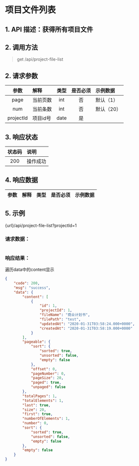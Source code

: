 # 项目文件列表

## 1. API 描述：获得所有项目文件


## 2. 调用方法

> get /api/project-file-list

## 2. 请求参数

参数 | 解释 | 类型 | 是否必须 | 示例数据
:---:|:---|:---:|:---:|:---
page | 当前页数 | int | 否 | 默认（1）
num | 当前条数 | int | 否 | 默认（20）
projectId | 项目id号 | date | 是 | 


## 3. 响应状态

状态码 | 说明
:---:|:---
200 | 操作成功


## 4. 响应数据

参数 | 解释 | 类型 | 是否必须 | 示例数据
:---:|:---|:---:|:---:|:---



## 5. 示例
{url}/api/project-file-list?projectId=1

### 请求数据：

```json


```


### 响应结果：

遍历data中的content显示


```json
{
    "code": 200,
    "msg": "success",
    "data": {
        "content": [
            {
                "id": 1,
                "projectId": 1,
                "fileName": "商业计划书",
                "filePath": "test",
                "updatedAt": "2020-01-31T03:58:24.000+0000",
                "createdAt": "2020-01-31T03:58:19.000+0000"
            }
        ],
        "pageable": {
            "sort": {
                "sorted": true,
                "unsorted": false,
                "empty": false
            },
            "offset": 0,
            "pageNumber": 0,
            "pageSize": 20,
            "paged": true,
            "unpaged": false
        },
        "totalPages": 1,
        "totalElements": 1,
        "last": true,
        "size": 20,
        "first": true,
        "numberOfElements": 1,
        "number": 0,
        "sort": {
            "sorted": true,
            "unsorted": false,
            "empty": false
        },
        "empty": false
    }
}
```
